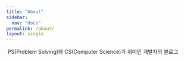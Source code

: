 ```yaml
---
title: "About"
sidebar:
  nav: "docs"
permalink: /about/
layout: single
---
```


 PS(Problem Solving)와 CS(Computer Science)가 취미인 개발자의 블로그
